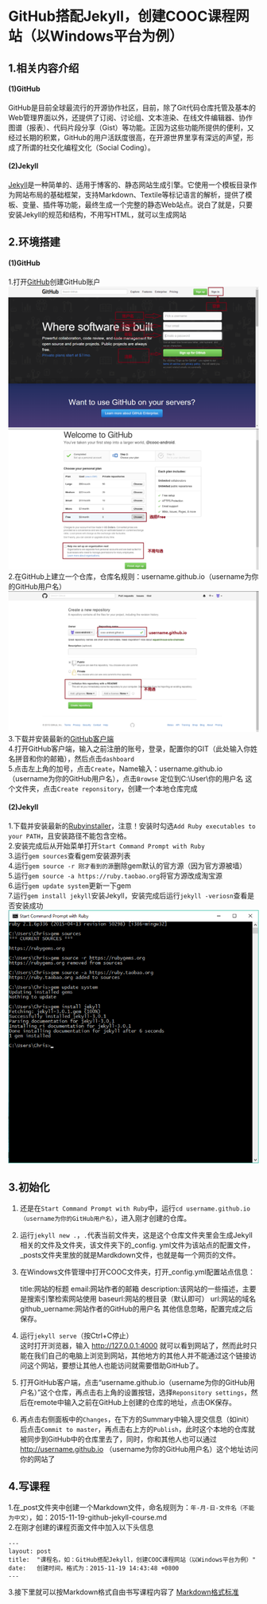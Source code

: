 # GitHub搭配Jekyll，创建COOC课程网站（以Windows平台为例）

## 1.相关内容介绍

#### (1)GitHub
GitHub是目前全球最流行的开源协作社区，目前，除了Git代码仓库托管及基本的Web管理界面以外，还提供了订阅、讨论组、文本渲染、在线文件编辑器、协作图谱（报表）、代码片段分享（Gist）等功能。正因为这些功能所提供的便利，又经过长期的积累，GitHub的用户活跃度很高，在开源世界里享有深远的声望，形成了所谓的社交化编程文化（Social Coding）。

#### (2)Jekyll

[Jekyll](http://jekyll.bootcss.com/)是一种简单的、适用于博客的、静态网站生成引擎。它使用一个模板目录作为网站布局的基础框架，支持Markdown、Textile等标记语言的解析，提供了模板、变量、插件等功能，最终生成一个完整的静态Web站点。说白了就是，只要安装Jekyll的规范和结构，不用写HTML，就可以生成网站

## 2.环境搭建

#### (1)GitHub
1.打开[GitHub](https://github.com)创建GitHub账户   
![注册GitHub1](images/signup1.png)
![注册GitHub2](images/signup2.png)
2.在GitHub上建立一个仓库，仓库名规则：username.github.io（username为你的GitHub用户名）   
![创建仓库](images/create-reponsitory.png)
3.下载并安装最新的[GitHub客户端](https://github-windows.s3.amazonaws.com/GitHubSetup.exe)   
4.打开GitHub客户端，输入之前注册的账号，登录，配置你的GIT（此处输入你姓名拼音和你的邮箱），然后点击`dashboard`   
5.点击左上角的加号，点击`Create`，Name输入：username.github.io（username为你的GitHub用户名），点击`Browse`   定位到C:\User\你的用户名 这个文件夹，点击`Create reponsitory`，创建一个本地仓库完成


#### (2)Jekyll
1.下载并安装最新的[Rubyinstaller](http://files.bryanbibat.net/rails-ftw-v0.21-2.1.6-4.2.3.exe)，注意！安装时勾选`Add Ruby executables to your PATH`，且安装路径不能包含空格。   
2.安装完成后从开始菜单打开`Start Command Prompt with Ruby`   
3.运行`gem sources`查看gem安装源列表   
4.运行`gem source -r 刚才看到的源`删除gem默认的官方源（因为官方源被墙）   
5.运行`gem source -a https://ruby.taobao.org`将官方源改成淘宝源   
6.运行`gem update system`更新一下gem   
7.运行`gem install jekyll`安装Jekyll，安装完成后运行`jekyll -veriosn`查看是否安装成功   
![安装Jekyll](images/jekyll_install.png)

## 3.初始化

1. 还是在`Start Command Prompt with Ruby`中，运行`cd username.github.io（username为你的GitHub用户名）`，进入刚才创建的仓库。  
2. 运行`jekyll new .`，`.`代表当前文件夹，这是这个仓库文件夹里会生成Jekyll相关的文件及文件夹，该文件夹下的_config.   yml文件为该站点的配置文件，_posts文件夹里放的就是Mardkdown文件，也就是每一个网页的文件。
3. 在Windows文件管理中打开COOC文件夹，打开_config.yml配置站点信息：

    title:网站的标题
    email:网站作者的邮箱
    description:该网站的一些描述，主要是搜索引擎检索网站使用
    baseurl:网站的根目录（默认即可）
    url:网站的域名
    github_uername:网站作者的GitHub的用户名
    其他信息忽略，配置完成之后保存。

4. 运行`jekyll serve`（按Ctrl+C停止）    
这时打开浏览器，输入 http://127.0.0.1:4000 就可以看到网站了，然而此时只能在我们自己的电脑上浏览到网站，其他地方的其他人并不能通过这个链接访问这个网站，要想让其他人也能访问就需要借助GitHub了。   
5. 打开GitHub客户端，点击“username.github.io（username为你的GitHub用户名）”这个仓库，再点击右上角的设置按钮，选择`Reponsitory settings`，然后在remote中输入之前在GitHub上创建的仓库的地址，点击OK保存。   
6. 再点击右侧面板中的`Changes`，在下方的Summary中输入提交信息（如init）后点击`Commit to master`，再点击右上方的`Publish`，此时这个本地的仓库就被同步到GitHub中的仓库里去了，同时，你和其他人也可以通过 http://username.github.io （username为你的GitHub用户名）这个地址访问你的网站了

## 4.写课程

1.在_post文件夹中创建一个Markdown文件，命名规则为：`年-月-日-文件名（不能为中文）`，如：2015-11-19-github-jekyll-course.md   
2.在刚才创建的课程页面文件中加入以下头信息

    ---
    layout: post
    title:  "课程名，如：GitHub搭配Jekyll，创建COOC课程网站（以Windows平台为例）"
    date:   创建时间，格式为：2015-11-19 14:43:48 +0800
    ---

3.接下里就可以按Markdown格式自由书写课程内容了
[Markdown格式标准](http://wowubuntu.com/markdown/)
